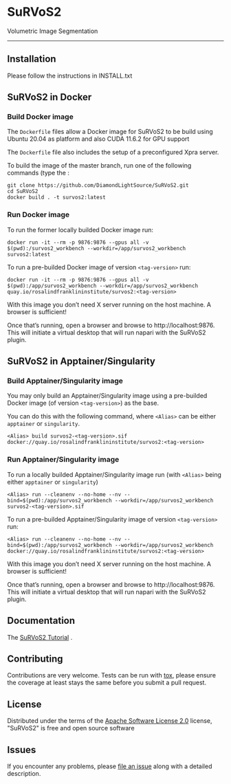 # SuRVoS2

Volumetric Image Segmentation

----------------------------------


## Installation

Please follow the instructions in INSTALL.txt

## SuRVoS2 in Docker

### Build Docker image

The `Dockerfile` files allow a Docker image for SuRVoS2 to be build using Ubuntu 20.04 as platform and also CUDA 11.6.2 for GPU support

The `Dockerfile` file also includes the setup of a preconfigured Xpra server.

To build the image of the master branch, run one of the following commands (type the :

```
git clone https://github.com/DiamondLightSource/SuRVoS2.git
cd SuRVoS2
docker build . -t survos2:latest
```

### Run Docker image
To run the former locally builded Docker image run:
```
docker run -it --rm -p 9876:9876 --gpus all -v $(pwd):/survos2_workbench --workdir=/app/survos2_workbench survos2:latest
```
To run a pre-builded Docker image of version `<tag-version>` run:
```
docker run -it --rm -p 9876:9876 --gpus all -v $(pwd):/app/survos2_workbench --workdir=/app/survos2_workbench quay.io/rosalindfranklininstitute/survos2:<tag-version>
```
With this image you don’t need X server running on the host machine. A browser is sufficient!

Once that’s running, open a browser and browse to http://localhost:9876. This will initiate a virtual desktop that will run
napari with the SuRVoS2 plugin.


## SuRVoS2 in Apptainer/Singularity

### Build Apptainer/Singularity image
You may only build an Apptainer/Singularity image using a pre-builded Docker image (of version `<tag-version>`) as the base.

You can do this with the following command, where `<Alias>` can be either `apptainer` or `singularity`.

```
<Alias> build survos2-<tag-version>.sif docker://quay.io/rosalindfranklininstitute/survos2:<tag-version>
```

### Run Apptainer/Singularity image
To run a locally builded Apptainer/Singularity image run (with `<Alias>` being either `apptainer` or `singularity`)
```
<Alias> run --cleanenv --no-home --nv --bind=$(pwd):/app/survos2_workbench --workdir=/app/survos2_workbench survos2-<tag-version>.sif
```
To run a pre-builded Apptainer/Singularity image of version `<tag-version>` run:
```
<Alias> run --cleanenv --no-home --nv --bind=$(pwd):/app/survos2_workbench --workdir=/app/survos2_workbench docker://quay.io/rosalindfranklininstitute/survos2:<tag-version>
```
With this image you don’t need X server running on the host machine. A browser is sufficient!

Once that’s running, open a browser and browse to http://localhost:9876. This will initiate a virtual desktop that will run
napari with the SuRVoS2 plugin.

## Documentation

The [SuRVoS2 Tutorial] .

## Contributing

Contributions are very welcome. Tests can be run with [tox], please ensure
the coverage at least stays the same before you submit a pull request.

## License

Distributed under the terms of the [Apache Software License 2.0] license,
"SuRVoS2" is free and open source software

## Issues

If you encounter any problems, please [file an issue] along with a detailed description.

[napari]: https://github.com/napari/napari
[@napari]: https://github.com/napari
[MIT]: http://opensource.org/licenses/MIT
[Apache Software License 2.0]: http://www.apache.org/licenses/LICENSE-2.0
[file an issue]: https://github.com/penningav/SuRVoS2/issues
[tox]: https://tox.readthedocs.io/en/latest/
[pip]: https://pypi.org/project/pip/
[PyPI]: https://pypi.org/
[SuRVoS2 Tutorial]: docs/Survos_Training_Sept_2022.pdf
